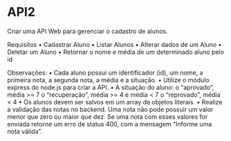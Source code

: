 # API2


Criar uma API Web para gerenciar o cadastro de alunos.



Requisitos
• Cadastrar Aluno
• Listar Alunos
• Alterar dados de um Aluno
• Deletar um Aluno
• Retornar o nome e média de um determinado aluno pelo id



Observações:
• Cada aluno possui um identificador (id), um nome, a primeira nota, a segunda nota, a
média e a situação.
• Utilize o módulo express do node.js para criar a API.
• A situação do aluno:
o “aprovado”, média >= 7
o “recuperação”, média >= 4 e média < 7
o “reprovado”, média < 4
• Os alunos devem ser salvos em um array de objetos literais.
• Realize a validação das notas no backend. Uma nota não pode possuir um valor menor
que zero ou maior que dez. Se uma nota com esses valores for enviada retorne um
erro de status 400, com a mensagem “Informe uma nota válida”.
